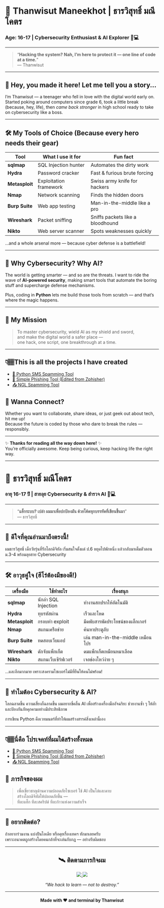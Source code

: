 # 🚀 Thanwisut Maneekhot | ธารวิสุทธิ์ มณีโคตร

### Age: 16-17 | Cybersecurity Enthusiast & AI Explorer 🤖💻

---

> “**Hacking the system? Nah, I’m here to protect it — one line of code at a time.**”  
> — Thanwisut

---

## 👋 Hey, you made it here! Let me tell you a story...

I’m Thanwisut — a teenager who fell in love with the digital world early on. Started poking around computers since grade 6, took a little break (because, hey, life), then *came back stronger* in high school ready to take on cybersecurity like a boss.

---

## 🛠️ My Tools of Choice (Because every hero needs their gear)

| Tool          | What I use it for                 | Fun fact                      |
| ------------- | ------------------------------- | ---------------------------- |
| **sqlmap**    | SQL Injection hunter             | Automates the dirty work     |
| **Hydra**     | Password cracker                 | Fast & furious brute forcing |
| **Metasploit**| Exploitation framework           | Swiss army knife for hackers |
| **Nmap**      | Network scanning                 | Finds the hidden doors       |
| **Burp Suite**| Web app testing                  | Man-in-the-middle like a pro |
| **Wireshark** | Packet sniffing                 | Sniffs packets like a bloodhound |
| **Nikto**     | Web server scanner              | Spots weaknesses quickly     |

…and a whole arsenal more — because cyber defense is a battlefield!

---

## 🤖 Why Cybersecurity? Why AI?

The world is getting smarter — and so are the threats. I want to ride the wave of **AI-powered security**, making smart tools that automate the boring stuff and supercharge defense mechanisms.

Plus, coding in **Python** lets me build those tools from scratch — and that’s where the magic happens.

---

## 🎯 My Mission

> To master cybersecurity, wield AI as my shield and sword,  
> and make the digital world a safer place —  
> one hack, one script, one breakthrough at a time.
---

## 👇🏽This is all the projects I have created

<ul>
  <li><a href="https://github.com/Thanwisut/Spam">📲 Python SMS Spamming Tool</a></li>
  <li><a href="https://github.com/Thanwisut/S7IAM-PHISH">🎣 Simple Phishing Tool (Edited from Zphisher)</a></li>
  <li><a href="https://github.com/Thanwisut/nglspam-lnwper">📤 NGL Spamming Tool</a></li>
</ul

---

## 🌟 Wanna Connect?

Whether you want to collaborate, share ideas, or just geek out about tech, hit me up!  
Because the future is coded by those who dare to break the rules — responsibly.

---

✨ **Thanks for reading all the way down here!** ✨  
You’re officially awesome. Keep being curious, keep hacking life the right way.  

---

# 🚀 ธารวิสุทธิ์ มณีโคตร

### อายุ 16-17 ปี | สายลุย Cybersecurity & สำรวจ AI 🤖💻

---

> “**แฮ็กระบบ? เปล่า ผมมาเพื่อปกป้องมัน ด้วยโค้ดทุกบรรทัดที่เขียนขึ้นมา**”  
> — ธารวิสุทธิ์

---

## 👋 ดีใจที่คุณอ่านมาถึงตรงนี้!

ผมธารวิสุทธิ์ เด็กวัยรุ่นที่รักโลกดิจิทัล เริ่มสนใจตั้งแต่ ป.6 หยุดไปพักหนึ่ง แล้วกลับมาเต็มตัวตอน ม.3-4 พร้อมลุยสาย Cybersecurity

---

## 🛠️ อาวุธคู่ใจ (ฮีโร่ต้องมีของดี!)

| เครื่องมือ    | ใช้ทำอะไร                      | เรื่องสนุก                    |
| ------------- | ----------------------------- | ---------------------------- |
| **sqlmap**    | นักล่า SQL Injection          | ทำงานสกปรกให้อัตโนมัติ      |
| **Hydra**     | ทุบรหัสผ่าน                   | เร็วและโหด                  |
| **Metasploit**| กรอบทำ exploit                | มีดพับสารพัดประโยชน์ของแฮ็กเกอร์ |
| **Nmap**      | สแกนเครือข่าย                | ค้นหาประตูลับ                |
| **Burp Suite**| ทดสอบเว็บแอป                 | เล่น man-in-the-middle เหมือนโปร |
| **Wireshark** | ดักจับแพ็กเก็ต                | ดมแพ็กเก็ตเหมือนหมาเลือด     |
| **Nikto**     | สแกนเว็บเซิร์ฟเวอร์          | เจอช่องโหว่ง่าย ๆ           |

...และอีกมากมาย เพราะสงครามไซเบอร์ไม่มีที่ยืนให้คนไม่พร้อม!

---

## 🤖 ทำไมต้อง Cybersecurity & AI?

โลกฉลาดขึ้น ความเสี่ยงก็ฉลาดขึ้น ผมอยากขี่คลื่น AI เพื่อสร้างเครื่องมืออัจฉริยะ ช่วยงานซ้ำ ๆ ให้ล้ำ และป้องกันภัยคุกคามอย่างมีประสิทธิภาพ

การเขียน Python คือเวทมนตร์ที่ทำให้ผมสร้างสรรค์สิ่งเหล่านี้เอง

---

## 👇🏽นี่คือ โปรเจคท์ที่ผมได้สร้างทั้งหมด 

<ul>
  <li><a href="https://github.com/Thanwisut/Spam">📲 Python SMS Spamming Tool</a></li>
  <li><a href="https://github.com/Thanwisut/S7IAM-PHISH">🎣 Simple Phishing Tool (Edited from Zphisher)</a></li>
  <li><a href="https://github.com/Thanwisut/nglspam-lnwper">📤 NGL Spamming Tool</a></li>
</ul

---

## 🎯 ภารกิจของผม

> เพื่อเชี่ยวชาญด้านความปลอดภัยไซเบอร์ ใช้ AI เป็นโล่และดาบ  
> สร้างโลกดิจิทัลให้ปลอดภัยขึ้น —  
> ทีละแฮ็ก ทีละสคริปต์ ทีละก้าวแห่งความสำเร็จ

---

## 🌟 อยากติดต่อ?

ถ้าอยากร่วมงาน แบ่งปันไอเดีย หรือคุยเรื่องเทคฯ ทักมาเลยครับ  
เพราะอนาคตถูกสร้างโดยคนกล้าที่จะเล่นกับกฎ — อย่างรับผิดชอบ

---

<h2 align="center">🛰️ ติดตามภารกิจผม</h2>

<p align="center">
  <a href="https://www.tiktok.com/@alaricbannet">
    <img src="https://img.shields.io/badge/TikTok-@alaricbannet-black?style=for-the-badge&logo=tiktok&logoColor=white" />
  </a>
  <a href="https://t.me/Inwper2551">
    <img src="https://img.shields.io/badge/Telegram-Channel-blue?style=for-the-badge&logo=telegram&logoColor=white" />
  </a>
</p>

<p align="center"><i>“We hack to learn — not to destroy.”</i></p>

---

<h4 align="center">Made with ❤️ and terminal by Thanwisut</h4


